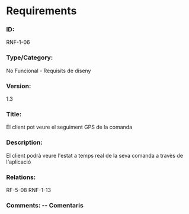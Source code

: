 # Requirements 

### ID: 
RNF-1-06

### Type/Category: 
No Funcional - Requisits de diseny

### Version: 
1.3

### Title: 
El client pot veure el seguiment GPS de la comanda

### Description: 
El client podrà veure l'estat a temps real de la seva comanda a travès de l'aplicació

### Relations: 
RF-5-08 RNF-1-13

### Comments: -- Comentaris
